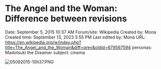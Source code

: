 # The Angel and the Woman: Difference between revisions

Date: September 5, 2015 10:37 AM
Forum/site: Wikipedia
Created by: Mona
Created time: September 13, 2023 5:55 PM
Last edited by: Mona
URL: https://en.wikipedia.org/w/index.php?title=The_Angel_and_the_Woman&diff=prev&oldid=679567594
personas: Madotsuki the Dreamer
subject: cinema

![05092015-10h37.PNG](The%20Angel%20and%20the%20Woman%20Difference%20between%20revisio%203057b8354c3e45b59b05f2b8277c80df/05092015-10h37.png)